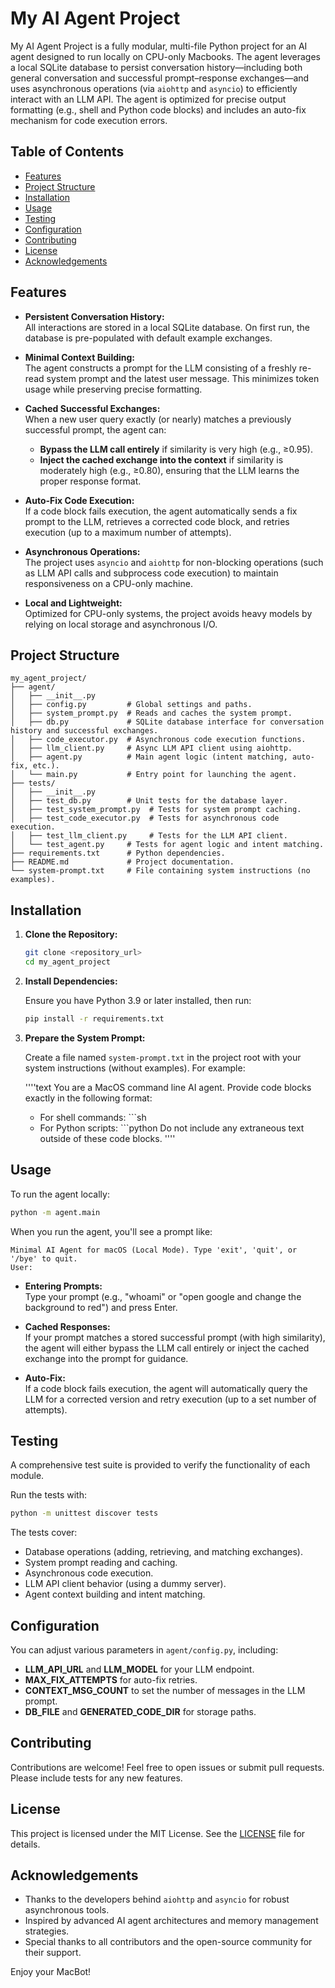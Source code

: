 # My AI Agent Project

My AI Agent Project is a fully modular, multi-file Python project for an AI agent designed to run locally on CPU-only Macbooks. The agent leverages a local SQLite database to persist conversation history—including both general conversation and successful prompt–response exchanges—and uses asynchronous operations (via `aiohttp` and `asyncio`) to efficiently interact with an LLM API. The agent is optimized for precise output formatting (e.g., shell and Python code blocks) and includes an auto-fix mechanism for code execution errors.

## Table of Contents

- [Features](#features)
- [Project Structure](#project-structure)
- [Installation](#installation)
- [Usage](#usage)
- [Testing](#testing)
- [Configuration](#configuration)
- [Contributing](#contributing)
- [License](#license)
- [Acknowledgements](#acknowledgements)

## Features

- **Persistent Conversation History:**  
  All interactions are stored in a local SQLite database. On first run, the database is pre-populated with default example exchanges.

- **Minimal Context Building:**  
  The agent constructs a prompt for the LLM consisting of a freshly re-read system prompt and the latest user message. This minimizes token usage while preserving precise formatting.

- **Cached Successful Exchanges:**  
  When a new user query exactly (or nearly) matches a previously successful prompt, the agent can:
  - **Bypass the LLM call entirely** if similarity is very high (e.g., ≥0.95).
  - **Inject the cached exchange into the context** if similarity is moderately high (e.g., ≥0.80), ensuring that the LLM learns the proper response format.

- **Auto-Fix Code Execution:**  
  If a code block fails execution, the agent automatically sends a fix prompt to the LLM, retrieves a corrected code block, and retries execution (up to a maximum number of attempts).

- **Asynchronous Operations:**  
  The project uses `asyncio` and `aiohttp` for non-blocking operations (such as LLM API calls and subprocess code execution) to maintain responsiveness on a CPU-only machine.

- **Local and Lightweight:**  
  Optimized for CPU-only systems, the project avoids heavy models by relying on local storage and asynchronous I/O.

## Project Structure
```
my_agent_project/
├── agent/
│   ├── __init__.py
│   ├── config.py         # Global settings and paths.
│   ├── system_prompt.py  # Reads and caches the system prompt.
│   ├── db.py             # SQLite database interface for conversation history and successful exchanges.
│   ├── code_executor.py  # Asynchronous code execution functions.
│   ├── llm_client.py     # Async LLM API client using aiohttp.
│   ├── agent.py          # Main agent logic (intent matching, auto-fix, etc.).
│   └── main.py           # Entry point for launching the agent.
├── tests/
│   ├── __init__.py
│   ├── test_db.py        # Unit tests for the database layer.
│   ├── test_system_prompt.py  # Tests for system prompt caching.
│   ├── test_code_executor.py  # Tests for asynchronous code execution.
│   ├── test_llm_client.py     # Tests for the LLM API client.
│   └── test_agent.py     # Tests for agent logic and intent matching.
├── requirements.txt      # Python dependencies.
├── README.md             # Project documentation.
└── system-prompt.txt     # File containing system instructions (no examples).
```

## Installation

1. **Clone the Repository:**

   ```bash
   git clone <repository_url>
   cd my_agent_project
   ```

2. **Install Dependencies:**

   Ensure you have Python 3.9 or later installed, then run:

   ```bash
   pip install -r requirements.txt
   ```

3. **Prepare the System Prompt:**

   Create a file named `system-prompt.txt` in the project root with your system instructions (without examples). For example:

   ''''text
   You are a MacOS command line AI agent. Provide code blocks exactly in the following format:
   - For shell commands: ```sh
   - For Python scripts: ```python
   Do not include any extraneous text outside of these code blocks.
   ''''

## Usage

To run the agent locally:

```bash
python -m agent.main
```

When you run the agent, you'll see a prompt like:

```text
Minimal AI Agent for macOS (Local Mode). Type 'exit', 'quit', or '/bye' to quit.
User:
```

- **Entering Prompts:**  
  Type your prompt (e.g., "whoami" or "open google and change the background to red") and press Enter.
  
- **Cached Responses:**  
  If your prompt matches a stored successful prompt (with high similarity), the agent will either bypass the LLM call entirely or inject the cached exchange into the prompt for guidance.

- **Auto-Fix:**  
  If a code block fails execution, the agent will automatically query the LLM for a corrected version and retry execution (up to a set number of attempts).

## Testing

A comprehensive test suite is provided to verify the functionality of each module.

Run the tests with:

```bash
python -m unittest discover tests
```

The tests cover:
- Database operations (adding, retrieving, and matching exchanges).
- System prompt reading and caching.
- Asynchronous code execution.
- LLM API client behavior (using a dummy server).
- Agent context building and intent matching.

## Configuration

You can adjust various parameters in `agent/config.py`, including:
- **LLM_API_URL** and **LLM_MODEL** for your LLM endpoint.
- **MAX_FIX_ATTEMPTS** for auto-fix retries.
- **CONTEXT_MSG_COUNT** to set the number of messages in the LLM prompt.
- **DB_FILE** and **GENERATED_CODE_DIR** for storage paths.

## Contributing

Contributions are welcome! Feel free to open issues or submit pull requests. Please include tests for any new features.

## License

This project is licensed under the MIT License. See the [LICENSE](LICENSE) file for details.

## Acknowledgements

- Thanks to the developers behind `aiohttp` and `asyncio` for robust asynchronous tools.
- Inspired by advanced AI agent architectures and memory management strategies.
- Special thanks to all contributors and the open-source community for their support.

Enjoy your MacBot!

